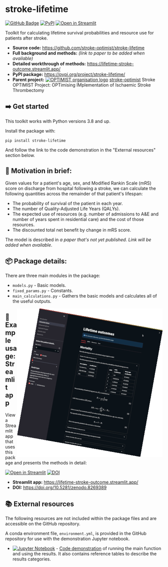 # stroke-lifetime

[![GitHub Badge][github-img]][github-link] [![PyPI][pypi-img]][pypi-link] 
[![Open in Streamlit][streamlit-img]][streamlit-link] 

Toolkit for calculating lifetime survival probabilities and resource use for patients after stroke.

+ __Source code:__ https://github.com/stroke-optimist/stroke-lifetime
+ __Full background and methods:__ _(link to paper to be added when available)_
+ __Detailed workthrough of methods:__ https://lifetime-stroke-outcome.streamlit.app/
+ __PyPI package:__ https://pypi.org/project/stroke-lifetime/
+ __Parent project:__ <a href="https://github.com/stroke-optimist/"><img src="https://avatars.githubusercontent.com/u/77266176" alt="OPTIMIST organisation logo" height="20"></a> [stroke-optimist][github-link-stroke-optimist] Stroke OPTIMIST Project: OPTimising IMplementation of Ischaemic Stroke Thrombectomy

## ➡️ Get started

This toolkit works with Python versions 3.8 and up.

Install the package with:

    pip install stroke-lifetime

And follow the link to the code demonstration in the "External resources" section below. 

## 🏥 Motivation in brief:

Given values for a patient's age, sex, and Modified Rankin Scale (mRS) score on discharge from hospital following a stroke, we can calculate the following quantities across the remainder of that patient's lifespan:
+ The probability of survival of the patient in each year.
+ The number of Quality-Adjusted Life Years (QALYs).
+ The expected use of resources (e.g. number of admissions to A&E and number of years spent in residential care) and the cost of those resources.
+ The discounted total net benefit by change in mRS score. 

The model is described in _a paper that's not yet published. Link will be added when available_.


## 📦 Package details:

There are three main modules in the package:

+ `models.py` - Basic models.
+ `fixed_params.py` - Constants.
+ `main_calculations.py` - Gathers the basic models and calculates all of the useful outputs. 


<a href="https://lifetime-stroke-outcome.streamlit.app/"><img align="right" src="https://raw.githubusercontent.com/stroke-optimist/stroke-lifetime/main/docs/streamlit_lifetime_preview_rotated.gif" alt="Animated preview of the Streamlit app."></a>

## 👑 Example usage: Streamlit app

View a Streamlit app that uses this package and presents the methods in detail:

[![Open in Streamlit][streamlit-img]][streamlit-link] [![DOI][streamlit-doi-img]][streamlit-doi-link]

+ __Streamlit app:__ https://lifetime-stroke-outcome.streamlit.app/
+ __DOI:__ https://doi.org/10.5281/zenodo.8269389


## 📚 External resources

The following resources are not included within the package files and are accessible on the GitHub repository.

A conda environment file, `environment.yml`, is provided in the GitHub repository for use with the demonstration Jupyter notebook.

+ [![Jupyter Notebook][jupyternotebook-img]][demo-jupyternotebook-link] - [Code demonstration][demo-jupyternotebook-link] of running the main function and using the results. It also contains reference tables to describe the results categories.


[github-img]: https://img.shields.io/badge/github-%23121011.svg?style=for-the-badge&logo=github&logoColor=white
[github-link]: https://github.com/stroke-optimist/stroke-lifetime

[pypi-img]: https://img.shields.io/pypi/v/stroke-lifetime?label=pypi%20package
[pypi-link]: https://pypi.org/project/stroke-lifetime/

[github-link-stroke-optimist]: https://github.com/stroke-optimist/

[streamlit-img]: https://static.streamlit.io/badges/streamlit_badge_black_white.svg
[streamlit-link]: https://lifetime-stroke-outcome.streamlit.app/

[streamlit-doi-img]: https://zenodo.org/badge/575076706.svg
[streamlit-doi-link]: https://doi.org/10.5281/zenodo.8269389

[jupyternotebook-img]: https://img.shields.io/badge/jupyter-%23FA0F00.svg?style=for-the-badge&logo=jupyter&logoColor=white
[demo-jupyternotebook-link]: https://github.com/stroke-optimist/stroke-lifetime/blob/main/docs/demo.ipynb